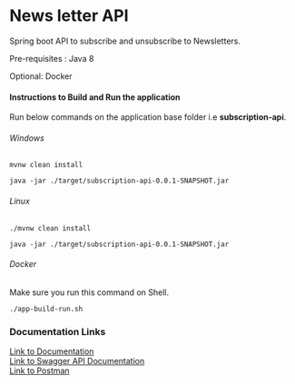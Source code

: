 # News letter API

Spring boot API to subscribe and unsubscribe to Newsletters.   
 
Pre-requisites : Java 8  

Optional: Docker   

#### Instructions to Build and Run the application 
Run below commands on the application base folder i.e **subscription-api**. 

###### Windows

`mvnw clean install`  

`java -jar ./target/subscription-api-0.0.1-SNAPSHOT.jar` 

###### Linux
`./mvnw clean install`  

`java -jar ./target/subscription-api-0.0.1-SNAPSHOT.jar` 

###### Docker
Make sure you run this command on Shell.  

`./app-build-run.sh` 

### Documentation Links 

[Link to Documentation](https://docs.google.com/document/d/14VFYnWl3fxzz2DgDyMlRC5wZsG-qYu7OhN3PIgLFoGY/edit?usp=sharing "Documentation")     
[Link to Swagger API Documentation](http://localhost:8085/swagger-ui.html#/ "Swagger API Documentation")   
[Link to Postman](https://www.getpostman.com/collections/7328832b5acf8fb266ac "Postman") 
